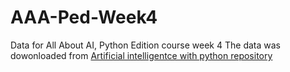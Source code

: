 # AAA-Ped-Week4
Data for All About AI, Python Edition course week 4
The data was dowonloaded from [Artificial intelligentce with python repository](https://github.com/PacktPublishing/Artificial-Intelligence-with-Python)
